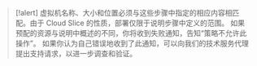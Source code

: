 >[!alert] 虚拟机名称、大小和位置必须与这些步骤中指定的相应内容相匹配。由于 Cloud Slice 的性质，部署仅限于说明步骤中定义的范围。  如果预配的资源与说明中概述的不同，你将收到失败通知，告知“策略不允许此操作”。   如果你认为自己错误地收到了此通知，可以向我们的技术服务代理提出支持请求，以进一步调查和验证。
